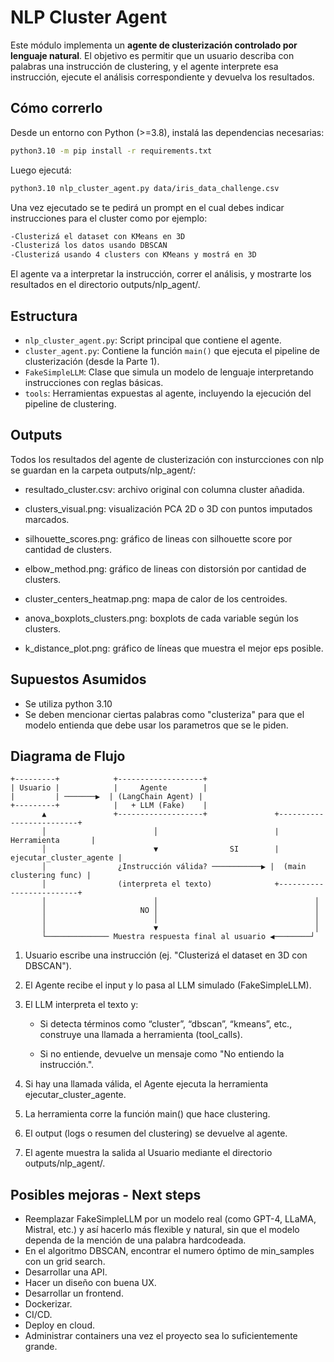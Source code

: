 # NLP Cluster Agent

Este módulo implementa un **agente de clusterización controlado por lenguaje natural**. El objetivo es permitir que un usuario describa con palabras una instrucción de clustering, y el agente interprete esa instrucción, ejecute el análisis correspondiente y devuelva los resultados.

## Cómo correrlo
Desde un entorno con Python (>=3.8), instalá las dependencias necesarias:
```bash
python3.10 -m pip install -r requirements.txt
```

Luego ejecutá:
```bash
python3.10 nlp_cluster_agent.py data/iris_data_challenge.csv
```

Una vez ejecutado se te pedirá un prompt en el cual debes indicar instrucciones para el cluster como por ejemplo:
```bash
-Clusterizá el dataset con KMeans en 3D
-Clusterizá los datos usando DBSCAN
-Clusterizá usando 4 clusters con KMeans y mostrá en 3D
```
El agente va a interpretar la instrucción, correr el análisis, y mostrarte los resultados en el directorio outputs/nlp_agent/.

## Estructura
- `nlp_cluster_agent.py`: Script principal que contiene el agente.
- `cluster_agent.py`: Contiene la función `main()` que ejecuta el pipeline de clusterización (desde la Parte 1).
- `FakeSimpleLLM`: Clase que simula un modelo de lenguaje interpretando instrucciones con reglas básicas.
- `tools`: Herramientas expuestas al agente, incluyendo la ejecución del pipeline de clustering.

## Outputs
Todos los resultados del agente de clusterización con insturcciones con nlp se guardan en la carpeta outputs/nlp_agent/:

* resultado_cluster.csv: archivo original con columna cluster añadida.

* clusters_visual.png: visualización PCA 2D o 3D con puntos imputados marcados.

* silhouette_scores.png: gráfico de lineas con silhouette score por cantidad de clusters.

* elbow_method.png: gráfico de lineas con distorsión por cantidad de clusters.

* cluster_centers_heatmap.png: mapa de calor de los centroides.

* anova_boxplots_clusters.png: boxplots de cada variable según los clusters.

* k_distance_plot.png: gráfico de líneas que muestra el mejor eps posible.

## Supuestos Asumidos
* Se utiliza python 3.10
* Se deben mencionar ciertas palabras como "clusteriza" para que el modelo entienda que debe usar los parametros que se le piden.

## Diagrama de Flujo

```text
+---------+            +-------------------+              
| Usuario |            |     Agente        |              
|         | ───────▶  | (LangChain Agent) |     
+---------+            |   + LLM (Fake)    |              
       ▲               +-------------------+               +-------------------------+ 
       │                        │                          |       Herramienta       |         
       │                        ▼                SI        | ejecutar_cluster_agente |        
       │                ¿Instrucción válida? ───────────▶ |  (main clustering func) |  
       │                (interpreta el texto)              +-------------------------+   
       │                        │                                   │
       │                     NO │                                   │
       │                        │                                   │ 
       │                        ▼                                   │
       └────────────── Muestra respuesta final al usuario ◀────────┘
```
       
1. Usuario escribe una instrucción (ej. "Clusterizá el dataset en 3D con DBSCAN").

2. El Agente recibe el input y lo pasa al LLM simulado (FakeSimpleLLM).

3. El LLM interpreta el texto y:
    * Si detecta términos como “cluster”, “dbscan”, “kmeans”, etc., construye una llamada a herramienta (tool_calls).

    * Si no entiende, devuelve un mensaje como "No entiendo la instrucción.".

4. Si hay una llamada válida, el Agente ejecuta la herramienta ejecutar_cluster_agente.

5. La herramienta corre la función main() que hace clustering.

6. El output (logs o resumen del clustering) se devuelve al agente.

7. El agente muestra la salida al Usuario mediante el directorio outputs/nlp_agent/.

## Posibles mejoras - Next steps
- Reemplazar FakeSimpleLLM por un modelo real (como GPT-4, LLaMA, Mistral, etc.) y así hacerlo más flexible y natural, sin que el modelo dependa de la mención de una palabra hardcodeada.
- En el algoritmo DBSCAN, encontrar el numero óptimo de min_samples con un grid search.
- Desarrollar una API.
- Hacer un diseño con buena UX.
- Desarrollar un frontend.
- Dockerizar.
- CI/CD.
- Deploy en cloud.
- Administrar containers una vez el proyecto sea lo suficientemente grande.